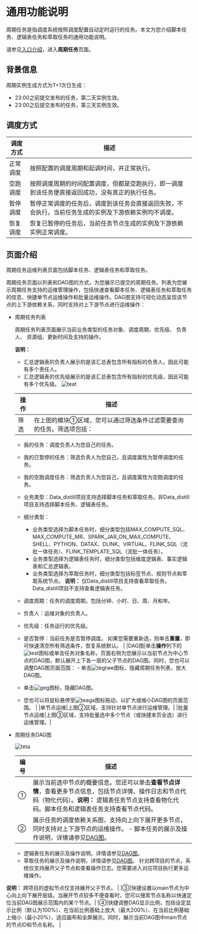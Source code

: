 # 通用功能说明

周期任务是指调度系统按照调度配置自动定时运行的任务。本文为您介绍脚本任务、逻辑表任务和萃取任务的通用功能说明。

请参见[入口介绍](/cn.zh-CN/运维中心/概述.md)，进入**周期任务**页面。

## 背景信息

周期实例生成方式为T+1次日生成：

-   23:00之前提交发布的任务，第二天实例生效。
-   23:00之后提交发布的任务，第三天实例生效。

## 调度方式

|调度方式|描述|
|----|--|
|正常调度|按照配置的调度周期和起调时间，并正常执行。|
|空跑调度|按照调度周期的时间配置调度，但都是空跑执行，即一调度到该任务便直接返回成功，没有真正的执行任务。|
|暂停调度|暂停正常调度的任务后，调度到该任务会直接返回失败，不会执行。当前任务生成的实例及下游依赖实例均不调度。|
|恢复调度|恢复已暂停的任务后，当前任务节点生成的实例及下游依赖实例正常调度。|

## 页面介绍

周期任务运维列表页面包括脚本任务、逻辑表任务和萃取任务。

周期任务页面以列表和DAG图的方式，为您展示已提交的周期任务。列表为您展示周期任务支持的运维管理操作，包括快速查看脚本任务、逻辑表任务和萃取任务的信息、快捷单节点运维操作和批量运维操作。DAG图支持可视化动态呈现该节点的上下游依赖关系，同时支持对上下游节点进行运维操作：

-   周期任务列表

    周期任务列表页面展示当前业务类型的任务对象、调度周期、优先级、 负责人、 资源组、更新时间及支持的操作。

    **说明：**

    -   汇总逻辑表的负责人展示的是该汇总表包含所有指标的负责人，因此可能有多个责任人。
    -   汇总逻辑表的优先级展示的是该汇总表包含所有指标的优先级，因此可能有多个优先级。
    ![teat](https://static-aliyun-doc.oss-accelerate.aliyuncs.com/assets/img/zh-CN/6605376061/p186589.png)

    |操作|描述|
    |--|--|
    |筛选|在上图的模块①区域，您可以通过筛选条件过滤需要查询的任务。筛选项包括：

    -   我的任务：调度负责人为您自己的任务。
    -   我的已暂停的任务：筛选负责人为您自己，且调度属性为暂停调度的任务。
    -   我的空跑调度任务：筛选负责人为您自己，且调度属性为空跑调度的任务。
    -   业务类型：Data\_distill项目支持选择脚本任务和萃取任务。非Data\_distill项目支持选择脚本任务、逻辑表任务。
    -   细分类型：

        -   业务类型选择为脚本任务时，细分类型包括MAX\_COMPUTE\_SQL、MAX\_COMPUTE\_MR、SPARK\_JAR\_ON\_MAX\_COMPUTE、SHELL、PYTHON、DATAX、DLINK、VIRTUAL、FLINK\_SQL（流批一体任务）、FLINK\_TEMPLATE\_SQL（流批一体任务）。
        -   业务类型选择为逻辑表任务时，细分类型包括维度逻辑表、事实逻辑表和汇总逻辑表。
        -   业务类型选择为萃取任务时，细分类型包括标签节点、规则节点和萃取系统节点。
**说明：** 仅Data\_distill项目支持查看萃取任务。Data\_distill项目不支持查看逻辑表任务。

    -   调度周期：任务的调度周期，包括分钟、小时、日、周、月和年。
    -   负责人：运维对象的负责人。
    -   优先级：任务运行的优先级。
    -   是否暂停：当前任务是否暂停调度。
如果您需要重新选，则单击**重置**，即可快速清空所有筛选条件，恢复系统默认。 |
    |DAG图|单击**操作**列下的![test](https://static-aliyun-doc.oss-accelerate.aliyuncs.com/assets/img/zh-CN/1192520061/p148710.png)图标或单击任务对象名称，页面右侧为您展示以当前节点为中心节点的DAG图，默认展开上下各一层的父子节点的DAG图。同时，您也可以调整DAG图页面范围：    -   单击![tegtwe](https://static-aliyun-doc.oss-accelerate.aliyuncs.com/assets/img/zh-CN/1192520061/p148915.png)图标，隐藏周期任务列表，放大DAG图。
    -   单击![geg](https://static-aliyun-doc.oss-accelerate.aliyuncs.com/assets/img/zh-CN/6605376061/p186582.png)图标，隐藏DAG图。
    -   您也可以将鼠标悬停至![teaga](https://static-aliyun-doc.oss-accelerate.aliyuncs.com/assets/img/zh-CN/6605376061/p186583.png)图标拖动，以扩大或缩小DAG图的页面范围。 |
    |单节点运维|上图②区域，支持针对单节点进行运维管理。|
    |批量节点运维|上图③区域，支持批量选中多个节点（或快捷本页全选）进行运维管理。|

-   周期任务DAG图

    ![teta](https://static-aliyun-doc.oss-accelerate.aliyuncs.com/assets/img/zh-CN/1398176061/p185431.png)

    |编号|描述|
    |--|--|
    |①|展示当前选中节点的概要信息。您还可以单击**查看节点详情**，查看更多节点信息，包括节点详情、操作日志和节点代码（物化代码）。**说明：** 逻辑表任务节点支持查看物化代码。脚本任务和逻辑表任务支持查看节点代码。 |
    |②|展示任务的调度依赖关系图，支持向上向下展开更多节点，同时支持对上下游节点的运维操作。    -   脚本任务的展示及操作说明，详情请参见[DAG图](/cn.zh-CN/运维中心/任务运维/周期任务/脚本任务.md)。
    -   逻辑表任务的展示及操作说明，详情请参见[DAG图](/cn.zh-CN/运维中心/任务运维/周期任务/逻辑表任务.md)。
    -   萃取任务的展示及操作说明，详情请参见[DAG图](/cn.zh-CN/运维中心/任务运维/周期任务/萃取任务.md)。
针对跨项目的节点，系统仅支持展开父子节点和查看操作日志。您需要进入对应项目执行更多运维操作。

**说明：** 跨项目的虚拟节点仅支持展开父子节点。 |
    |③|快捷设置以main节点为中心向上向下展开层级。当展开节点较多不便查看时，您可以搜索节点名称以快速定位当前DAG图展示范围内的某个节点。|
    |④|快捷调整DAG显示比例，包括设定显示比例（默认为100%）、在当前比例基础上放大（最大200%）、在当前比例基础上缩小（最小20%）、适应画布和全屏展示。同时，展示当前DAG图中main节点的节点ID和节点名称。 |


